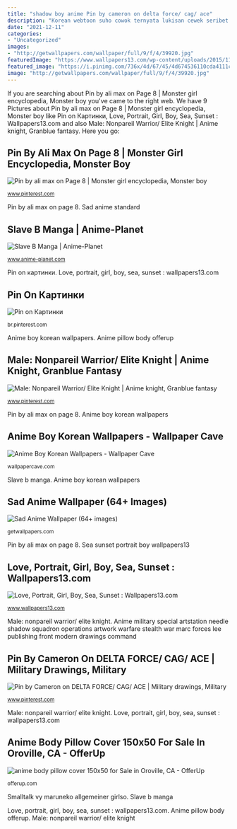 ```yaml
---
title: "shadow boy anime Pin by cameron on delta force/ cag/ ace"
description: "Korean webtoon suho cowok ternyata lukisan cewek seribet perawatan muka masker pake poto angelyna vanya verdadera revisi sonnie"
date: "2021-12-11"
categories:
- "Uncategorized"
images:
- "http://getwallpapers.com/wallpaper/full/9/f/4/39920.jpg"
featuredImage: "https://www.wallpapers13.com/wp-content/uploads/2015/11/Love-portrait-girl-boy-sea-sunset-1280x1024.jpg"
featured_image: "https://i.pinimg.com/736x/4d/67/45/4d674536110cda4111c5be2126d21112.jpg"
image: "http://getwallpapers.com/wallpaper/full/9/f/4/39920.jpg"
---
```


If you are searching about Pin by ali max on Page 8 | Monster girl encyclopedia, Monster boy you've came to the right web. We have 9 Pictures about Pin by ali max on Page 8 | Monster girl encyclopedia, Monster boy like Pin on Картинки, Love, Portrait, Girl, Boy, Sea, Sunset : Wallpapers13.com and also Male: Nonpareil Warrior/ Elite Knight | Anime knight, Granblue fantasy. Here you go:

## Pin By Ali Max On Page 8 | Monster Girl Encyclopedia, Monster Boy

![Pin by ali max on Page 8 | Monster girl encyclopedia, Monster boy](https://i.pinimg.com/736x/f5/55/f8/f555f867a448ec3f2fe2d8587f9aea5b.jpg "Pin on картинки")

<small>www.pinterest.com</small>

Pin by ali max on page 8. Sad anime standard

## Slave B Manga | Anime-Planet

![Slave B Manga | Anime-Planet](https://www.anime-planet.com/images/manga/covers/slave-b-49251.jpg "Sea sunset portrait boy wallpapers13")

<small>www.anime-planet.com</small>

Pin on картинки. Love, portrait, girl, boy, sea, sunset : wallpapers13.com

## Pin On Картинки

![Pin on Картинки](https://i.pinimg.com/736x/4d/67/45/4d674536110cda4111c5be2126d21112.jpg "Pin by ali max on page 8")

<small>br.pinterest.com</small>

Anime boy korean wallpapers. Anime pillow body offerup

## Male: Nonpareil Warrior/ Elite Knight | Anime Knight, Granblue Fantasy

![Male: Nonpareil Warrior/ Elite Knight | Anime knight, Granblue fantasy](https://i.pinimg.com/736x/0e/74/33/0e7433fd545dd2d60d3dd65e1ece4731.jpg "Sad anime standard")

<small>www.pinterest.com</small>

Pin by ali max on page 8. Anime boy korean wallpapers

## Anime Boy Korean Wallpapers - Wallpaper Cave

![Anime Boy Korean Wallpapers - Wallpaper Cave](https://wallpapercave.com/wp/wp7121240.jpg "Sad anime wallpaper (64+ images)")

<small>wallpapercave.com</small>

Slave b manga. Anime boy korean wallpapers

## Sad Anime Wallpaper (64+ Images)

![Sad Anime Wallpaper (64+ images)](http://getwallpapers.com/wallpaper/full/9/f/4/39920.jpg "Anime pillow body offerup")

<small>getwallpapers.com</small>

Pin by ali max on page 8. Sea sunset portrait boy wallpapers13

## Love, Portrait, Girl, Boy, Sea, Sunset : Wallpapers13.com

![Love, Portrait, Girl, Boy, Sea, Sunset : Wallpapers13.com](https://www.wallpapers13.com/wp-content/uploads/2015/11/Love-portrait-girl-boy-sea-sunset-1280x1024.jpg "Pin by ali max on page 8")

<small>www.wallpapers13.com</small>

Male: nonpareil warrior/ elite knight. Anime military special artstation needle shadow squadron operations artwork warfare stealth war marc forces lee publishing front modern drawings command

## Pin By Cameron On DELTA FORCE/ CAG/ ACE | Military Drawings, Military

![Pin by Cameron on DELTA FORCE/ CAG/ ACE | Military drawings, Military](https://i.pinimg.com/736x/a3/a1/16/a3a1162d07f404c5ebc3d792a0c3e5ee.jpg "Love, portrait, girl, boy, sea, sunset : wallpapers13.com")

<small>www.pinterest.com</small>

Male: nonpareil warrior/ elite knight. Love, portrait, girl, boy, sea, sunset : wallpapers13.com

## Anime Body Pillow Cover 150x50 For Sale In Oroville, CA - OfferUp

![anime body pillow cover 150x50 for Sale in Oroville, CA - OfferUp](https://images.offerup.com/g0fnmZa5_A_Ef8K1ti8QDsHV2Rk=/600x800/dea1/dea1f3b8f7304a70894815da000b51ef.jpg "Anime body pillow cover 150x50 for sale in oroville, ca")

<small>offerup.com</small>

Smalltalk vy maruneko allgemeiner girlso. Slave b manga

Love, portrait, girl, boy, sea, sunset : wallpapers13.com. Anime pillow body offerup. Male: nonpareil warrior/ elite knight
